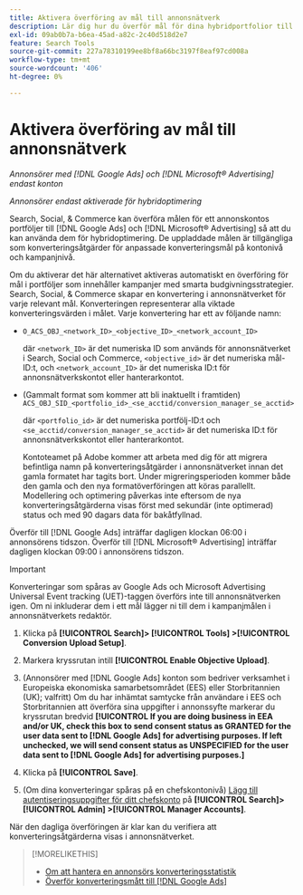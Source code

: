 ```yaml
---
title: Aktivera överföring av mål till annonsnätverk
description: Lär dig hur du överför mål för dina hybridportfolior till [!DNL Google Ads] och [!DNL Microsoft® Advertising].
exl-id: 09ab0b7a-b6ea-45ad-a82c-2c40d518d2e7
feature: Search Tools
source-git-commit: 227a78310199ee8bf8a66bc3197f8eaf97cd008a
workflow-type: tm+mt
source-wordcount: '406'
ht-degree: 0%

---
```


# Aktivera överföring av mål till annonsnätverk

*Annonsörer med [!DNL Google Ads] och [!DNL Microsoft® Advertising] endast konton*

*Annonsörer endast aktiverade för hybridoptimering*

Search, Social, &amp; Commerce kan överföra målen för ett annonskontos portföljer till [!DNL Google Ads] och [!DNL Microsoft® Advertising] så att du kan använda dem för hybridoptimering. De uppladdade målen är tillgängliga som konverteringsåtgärder för anpassade konverteringsmål på kontonivå och kampanjnivå.

Om du aktiverar det här alternativet aktiveras automatiskt en överföring för mål i portföljer som innehåller kampanjer med smarta budgivningsstrategier. Search, Social, &amp; Commerce skapar en konvertering i annonsnätverket för varje relevant mål. Konverteringen representerar alla viktade konverteringsvärden i målet. Varje konvertering har ett av följande namn:

* `O_ACS_OBJ_<network_ID>_<objective_ID>_<network_account_ID>`

  där `<network_ID>` är det numeriska ID som används för annonsnätverket i Search, Social och Commerce, `<objective_id>` är det numeriska mål-ID:t, och `<network_account_ID>` är det numeriska ID:t för annonsnätverkskontot eller hanterarkontot.

* (Gammalt format som kommer att bli inaktuellt i framtiden) `ACS_OBJ_SID_<portfolio_id>_<se_acctid/conversion_manager_se_acctid>`

  där `<portfolio_id>` är det numeriska portfölj-ID:t och `<se_acctid/conversion_manager_se_acctid>` är det numeriska ID:t för annonsnätverkskontot eller hanterarkontot.

  Kontoteamet på Adobe kommer att arbeta med dig för att migrera befintliga namn på konverteringsåtgärder i annonsnätverket innan det gamla formatet har tagits bort. Under migreringsperioden kommer både den gamla och den nya formatöverföringen att köras parallellt. Modellering och optimering påverkas inte eftersom de nya konverteringsåtgärderna visas först med sekundär (inte optimerad) status och med 90 dagars data för bakåtfyllnad.

Överför till [!DNL Google Ads] inträffar dagligen klockan 06:00 i annonsörens tidszon. Överför till [!DNL Microsoft® Advertising] inträffar dagligen klockan 09:00 i annonsörens tidszon.

>[!IMPORTANT]
>
>Konverteringar som spåras av Google Ads och Microsoft Advertising Universal Event tracking (UET)-taggen överförs inte till annonsnätverken igen. Om ni inkluderar dem i ett mål lägger ni till dem i kampanjmålen i annonsnätverkets redaktör.

<!--
>[!IMPORTANT]
>
>Objectives for hybrid portfolios may include conversion goals from multiple ad networks and other types of conversion metrics. However, the individual campaigns in the portfolio can't include conversion goals that aren't included in the portfolio's objective; using additional conversion goals may impact portfolio performance.
-->

<!-- Can conversions from events triggered on other ad networks be included in the portfolio (and just be ignored)? -->

1. Klicka på **[!UICONTROL Search]> [!UICONTROL Tools] >[!UICONTROL Conversion Upload Setup]**.

1. Markera kryssrutan intill **[!UICONTROL Enable Objective Upload]**.

1. (Annonsörer med [!DNL Google Ads] konton som bedriver verksamhet i Europeiska ekonomiska samarbetsområdet (EES) eller Storbritannien (UK); valfritt) Om du har inhämtat samtycke från användare i EES och Storbritannien att överföra sina uppgifter i annonssyfte markerar du kryssrutan bredvid **[!UICONTROL If you are doing business in EEA and/or UK, check this box to send consent status as GRANTED for the user data sent to [!DNL Google Ads] for advertising purposes. If left unchecked, we will send consent status as UNSPECIFIED for the user data sent to [!DNL Google Ads] for advertising purposes.]**

1. Klicka på **[!UICONTROL Save]**.

1. (Om dina konverteringar spåras på en chefskontonivå) [Lägg till autentiseringsuppgifter för ditt chefskonto](/help/search-social-commerce/admin/manager-accounts.md) på **[!UICONTROL Search]> [!UICONTROL Admin] >[!UICONTROL Manager Accounts]**.

När den dagliga överföringen är klar kan du verifiera att konverteringsåtgärderna visas i annonsnätverket.

>[!MORELIKETHIS]
>
>* [Om att hantera en annonsörs konverteringsstatistik](/help/search-social-commerce/admin/conversion-metrics/conversion-metric-about.md)
>* [Överför konverteringsmått till [!DNL Google Ads]](conversion-metrics-upload-to-google.md)
